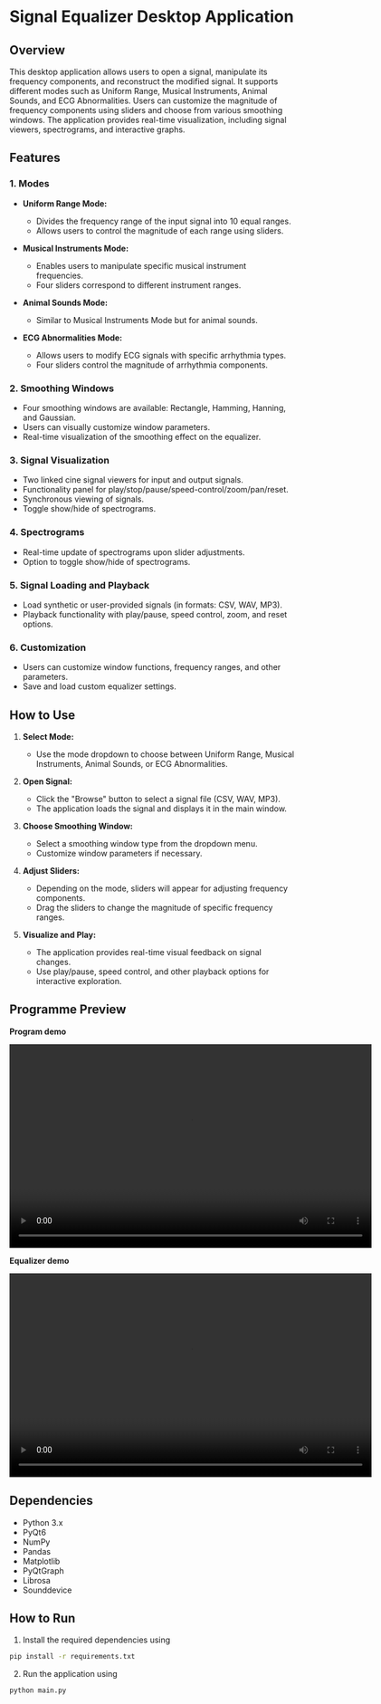 # Signal Equalizer Desktop Application

## Overview

This desktop application allows users to open a signal, manipulate its frequency components, and reconstruct the modified signal. It supports different modes such as Uniform Range, Musical Instruments, Animal Sounds, and ECG Abnormalities. Users can customize the magnitude of frequency components using sliders and choose from various smoothing windows. The application provides real-time visualization, including signal viewers, spectrograms, and interactive graphs.

## Features

### 1. Modes

- **Uniform Range Mode:**
  - Divides the frequency range of the input signal into 10 equal ranges.
  - Allows users to control the magnitude of each range using sliders.

- **Musical Instruments Mode:**
  - Enables users to manipulate specific musical instrument frequencies.
  - Four sliders correspond to different instrument ranges.

- **Animal Sounds Mode:**
  - Similar to Musical Instruments Mode but for animal sounds.

- **ECG Abnormalities Mode:**
  - Allows users to modify ECG signals with specific arrhythmia types.
  - Four sliders control the magnitude of arrhythmia components.

### 2. Smoothing Windows

- Four smoothing windows are available: Rectangle, Hamming, Hanning, and Gaussian.
- Users can visually customize window parameters.
- Real-time visualization of the smoothing effect on the equalizer.

### 3. Signal Visualization

- Two linked cine signal viewers for input and output signals.
- Functionality panel for play/stop/pause/speed-control/zoom/pan/reset.
- Synchronous viewing of signals.
- Toggle show/hide of spectrograms.

### 4. Spectrograms

- Real-time update of spectrograms upon slider adjustments.
- Option to toggle show/hide of spectrograms.

### 5. Signal Loading and Playback

- Load synthetic or user-provided signals (in formats: CSV, WAV, MP3).
- Playback functionality with play/pause, speed control, zoom, and reset options.

### 6. Customization

- Users can customize window functions, frequency ranges, and other parameters.
- Save and load custom equalizer settings.

## How to Use

1. **Select Mode:**
   - Use the mode dropdown to choose between Uniform Range, Musical Instruments, Animal Sounds, or ECG Abnormalities.

2. **Open Signal:**
   - Click the "Browse" button to select a signal file (CSV, WAV, MP3).
   - The application loads the signal and displays it in the main window.
3. **Choose Smoothing Window:**
   - Select a smoothing window type from the dropdown menu.
   - Customize window parameters if necessary.

4. **Adjust Sliders:**
   - Depending on the mode, sliders will appear for adjusting frequency components.
   - Drag the sliders to change the magnitude of specific frequency ranges.

5. **Visualize and Play:**
   - The application provides real-time visual feedback on signal changes.
   - Use play/pause, speed control, and other playback options for interactive exploration.

## Programme Preview

**Program demo**

<video width="640" height="360" controls>
  <source src="equilizer_prev/prog_preview.mp4" type="video/mp4">
  Your browser does not support the video tag.
</video>


**Equalizer demo**

<video width="640" height="360" controls>
  <source src="equilizer_prev/equilizer_prev.mp4" type="video/mp4">
  Your browser does not support the video tag.
</video>



## Dependencies

- Python 3.x
- PyQt6
- NumPy
- Pandas
- Matplotlib
- PyQtGraph
- Librosa
- Sounddevice

## How to Run

1. Install the required dependencies using 
```bash
pip install -r requirements.txt
```
2. Run the application using 
```bash
python main.py
```
